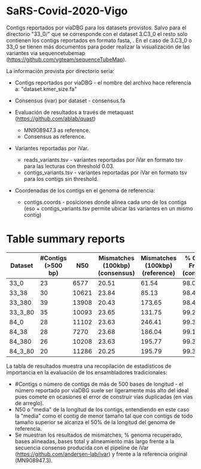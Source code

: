 # SaRS-Covid-2020-Vigo

Contigs reportados por viaDBG para los datasets provistos. Salvo para el directorio "33_0/" que se corresponde con el dataset 3.C3_0 el resto solo contienen los contigs reportados en formato fasta, . En el caso de 3.C3_0 o 33_0 se tienen más documentos para poder realizar la visualización de las variantes via sequencetubemap (https://github.com/vgteam/sequenceTubeMap).

La información provista por directorio sería:
 * Contigs reportados por viaDBG - el nombre del archivo hace referencia a: "dataset.kmer_size.fa"
 * Consensus (ivar) por dataset - consensus.fa
 * Evaluación de resultados a través de metaquast (https://github.com/ablab/quast)
   
   * MN908947.3 as reference.
   * Consensus as reference.
 * Variantes reportadas por iVar.
   
   * reads_variants.tsv - variantes reportadas por iVar en formato tsv para las lecturas con threshold 0.03.
   * contigs_variants.tsv - variantes reportadas por iVar en formato tsv para los contigs sin threshold.
 * Coordenadas de los contigs en el genoma de referencia:
   
   * contigs.coords - posiciones donde alinea cada uno de los contigs (eso + contigs_variants.tsv permite ubicar las variantes en un mismo contig)
   

# Table summary reports

| Dataset | #Contigs (>500 bp) | N50   | Mismatches (100kbp) (consensus) | Mismatches (100kbp) (reference) | % Genome Fraction (consensus) | Bases aligned (consensus) | % Genome Fraction (reference) | Bases aligned (reference) | Total bases | % Aligned (consensus) | Largest Alignment |
|---------|--------------------|-------|---------------------------------|---------------------------------|-------------------------------|---------------------------|-------------------------------|---------------------------|-------------|-----------------------|-------------------|
| 33_0    | 23                 | 6577  | 20.51                           | 61.54                           | 98.08                         | 99368                     | 97.82                         | 99368                     | 99383       | 99.98                 | 11289             |
| 33_38   | 30                 | 10621 | 23.84                           | 85.13                           | 98.47                         | 165885                    | 98.21                         | 165885                    | 165907      | 99.98                 | 18870             |
| 33_380  | 39                 | 13908 | 20.43                           | 173.65                          | 98.45                         | 306445                    | 98.21                         | 306445                    | 306475      | 99.99                 | 19255             |
| 33_3_80 | 35                 | 10093 | 23.65                           | 131.75                          | 99.26                         | 228064                    | 98.99                         | 228064                    | 228097      | 99.99                 | 19486             |
| 84_0    | 28                 | 11102 | 23.63                           | 246.41                          | 99.32                         | 216589                    | 99.07                         | 216589                    | 216609      | 99.98                 | 22292             |
| 84_38   | 28                 | 7270  | 23.68                           | 186.04                          | 99.12                         | 133741                    | 98.86                         | 133741                    | 133761      | 99.99                 | 11035             |
| 84_380  | 26                 | 10208 | 23.63                           | 195.77                          | 99.33                         | 151855                    | 99.07                         | 151855                    | 151877      | 99.98                 | 15979             |
| 84_3_80 | 20                 | 11286 | 20.25                           | 195.79                          | 99.32                         | 175922                    | 99.06                         | 175922                    | 175937      | 99.99                 | 22293             |

La tabla de resultados muestra una recopilación de estadísticos de importancia en la evaluación de los ensambladores tradicionales:
  * #Contigs o número de contigs de más de 500 bases de longitud - el número reportado por viaDBG suele ser ligeramente más alto del ideal pues comete en ocasiones el error de construir vías duplicadas (en vías de arreglo).
  * N50 o "media" de la longitud de los contigs, entendiendo en este caso la "media" como el contig de menor tamaño tal que con contigs de todo tamaño superior se alcanza el 50% de la longitud del genoma de referencia.
  * Se muestran los resultados de mismatches, % genoma recuperado, bases alineadas, bases total y alineamiento más largo frente a la secuencia consenso producida con el pipeline de iVar (https://github.com/andersen-lab/ivar) y frente a la referencia original (MN908947.3).
